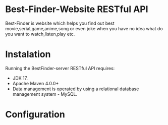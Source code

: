 # Best-Finder-Website RESTful API
 Best-Finder is website which helps you find out best movie,serial,game,anime,song or even joke when you have no idea what do you want to watch,listen,play etc.
 # Instalation
Running the BestFinder-server RESTful API requires: 
-  JDK 17.
-  Apache Maven 4.0.0+
-  Data management is operated by using a relational database management system - MySQL.
  # Configuration
 
 
